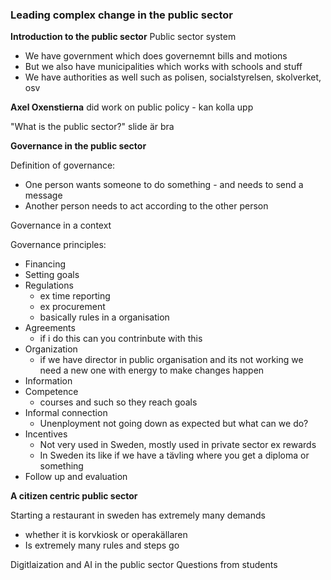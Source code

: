 
### Leading complex change in the public sector

**Introduction to the public sector**
Public sector system
- We have government which does governemnt bills and motions
- But we also have municipalities which works with schools and stuff
- We have authorities as well such as polisen, socialstyrelsen, skolverket, osv

**Axel Oxenstierna** did work on public policy - kan kolla upp 

"What is the public sector?" slide är bra



**Governance in the public sector**

Definition of governance:
- One person wants someone to do something - and needs to send a message
- Another person needs to act according to the other person

Governance in a context

Governance principles:
- Financing
- Setting goals
- Regulations
	- ex time reporting
	- ex procurement
	- basically rules in a organisation
- Agreements
	- if i do this can you contrinbute with this
- Organization
	- if we have director in public organisation and its not working we need a new one with energy to make changes happen
- Information
- Competence
	- courses and such so they reach goals
- Informal connection
	- Unenployment not going down as expected but what can we do?
- Incentives
	- Not very used in Sweden, mostly used in private sector ex rewards
	- In Sweden its like if we have a tävling where you get a diploma or something
- Follow up and evaluation


**A citizen centric public sector**

Starting a restaurant in sweden has extremely many demands
- whether it is korvkiosk or operakällaren
- Is extremely many rules and steps go


Digitlaization and AI in the public sector
Questions from students